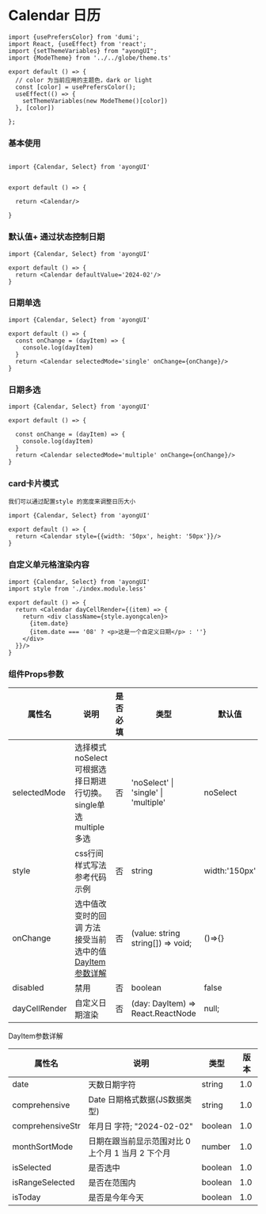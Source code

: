 # Calendar 日历

```tsx  hideCode=true inline=true
import {usePrefersColor} from 'dumi';
import React, {useEffect} from 'react';
import {setThemeVariables} from "ayongUI";
import {ModeTheme} from '../../globe/theme.ts'

export default () => {
  // color 为当前应用的主题色，dark or light
  const [color] = usePrefersColor();
  useEffect(() => {
    setThemeVariables(new ModeTheme()[color])
  }, [color])

};
```

### 基本使用


```tsx

import {Calendar, Select} from 'ayongUI'


export default () => {

  return <Calendar/>

}

```

### 默认值+ 通过状态控制日期

```tsx
import {Calendar, Select} from 'ayongUI'

export default () => {
  return <Calendar defaultValue='2024-02'/>
}
```

### 日期单选

```tsx
import {Calendar, Select} from 'ayongUI'

export default () => {
  const onChange = (dayItem) => {
    console.log(dayItem)
  }
  return <Calendar selectedMode='single' onChange={onChange}/>
}
```

### 日期多选

```tsx
import {Calendar, Select} from 'ayongUI'

export default () => {

  const onChange = (dayItem) => {
    console.log(dayItem)
  }
  return <Calendar selectedMode='multiple' onChange={onChange}/>
}
```

### card卡片模式

`我们可以通过配置style 的宽度来调整日历大小`

```tsx
import {Calendar, Select} from 'ayongUI'

export default () => {
  return <Calendar style={{width: '50px', height: '50px'}}/>
}
```

### 自定义单元格渲染内容

```tsx
import {Calendar, Select} from 'ayongUI'
import style from './index.module.less'

export default () => {
  return <Calendar dayCellRender={(item) => {
    return <div className={style.ayongcalen}>
      {item.date}
      {item.date === '08' ? <p>这是一个自定义日期</p> : ''}
    </div>
  }}/>
}
```

### 组件Props参数

| 属性名             | 说明                                           | 是否必填 | 类型                                      | 默认值                          | 版本     |
| ------------------ |----------------------------------------------|--------|-----------------------------------------|------------------------------|--------|
| selectedMode  | 选择模式 noSelect 可根据选择日期进行切换。single单选  multiple多选 | 否       | 'noSelect' \| 'single' \| 'multiple' | noSelect      | 1.0  |
| style              | css行间样式写法 参考代码示例                             | 否 | string                                  | width:'150px'                | 1.0    |
| onChange           | 选中值改变时的回调 方法接受当前选中的值   [DayItem参数详解](#DayItem)                      | 否 | (value: string  string[]) => void;      | ()=>{}                       | 1.0 |
| disabled           | 禁用                                |   否    | boolean                                 | false                        | 1.0 |
| dayCellRender | 自定义日期渲染             | 否 | (day: DayItem) => React.ReactNode | null;                        |     |

<span id="DayItem">DayItem参数详解</span>

| 属性名           | 说明                                              | 类型    | 版本 |
| ---------------- | ------------------------------------------------- | ------- | ---- |
| date             | 天数日期字符                                      | string  | 1.0  |
| comprehensive    | Date  日期格式数据(JS数据类型)                    | string  | 1.0  |
| comprehensiveStr | 年月日 字符; "2024-02-02"                         | boolean | 1.0  |
| monthSortMode    | 日期在跟当前显示范围对比 0 上个月 1 当月 2 下个月 | number  | 1.0  |
| isSelected       | 是否选中                                          | boolean | 1.0  |
| isRangeSelected  | 是否在范围内                                      | boolean | 1.0  |
| isToday          | 是否是今年今天                                    | boolean | 1.0  |
